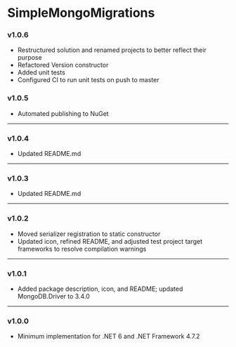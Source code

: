 # SimpleMongoMigrations

### v1.0.6
- Restructured solution and renamed projects to better reflect their purpose
- Refactored Version constructor
- Added unit tests
- Configured CI to run unit tests on push to master

### v1.0.5

- Automated publishing to NuGet

---

### v1.0.4

- Updated README.md

---

### v1.0.3

- Updated README.md

---

### v1.0.2

- Moved serializer registration to static constructor
- Updated icon, refined README, and adjusted test project target frameworks to resolve compilation warnings

---

### v1.0.1

- Added package description, icon, and README; updated MongoDB.Driver to 3.4.0

---

### v1.0.0

- Minimum implementation for .NET 6 and .NET Framework 4.7.2

